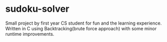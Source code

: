 # sudoku-solver
Small project by first year CS student for fun and the learning experience.
Written in C using Backtracking(brute force approach) with some minor runtime improvements.
